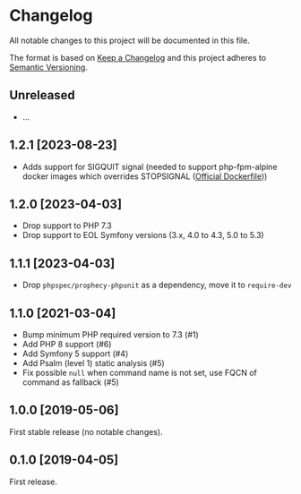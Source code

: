 # Changelog
All notable changes to this project will be documented in this file.

The format is based on [Keep a Changelog](http://keepachangelog.com/en/1.0.0/)
and this project adheres to [Semantic Versioning](http://semver.org/spec/v2.0.0.html).

## Unreleased
 * ...

## 1.2.1 [2023-08-23]
* Adds support for SIGQUIT signal (needed to support php-fpm-alpine docker images which overrides STOPSIGNAL ([Official Dockerfile](https://github.com/docker-library/php/blob/master/8.2/alpine3.18/fpm/Dockerfile#L259)))

## 1.2.0 [2023-04-03]
 * Drop support to PHP 7.3
 * Drop support to EOL Symfony versions (3.x, 4.0 to 4.3, 5.0 to 5.3)

## 1.1.1 [2023-04-03]
 * Drop `phpspec/prophecy-phpunit` as a dependency, move it to `require-dev`

## 1.1.0 [2021-03-04]
 * Bump minimum PHP required version to 7.3 (#1)
 * Add PHP 8 support (#6)  
 * Add Symfony 5 support (#4)
 * Add Psalm (level 1) static analysis (#5)
 * Fix possible `null` when command name is not set, use FQCN of command as fallback (#5)

## 1.0.0 [2019-05-06]
First stable release (no notable changes).

## 0.1.0 [2019-04-05]
First release.
